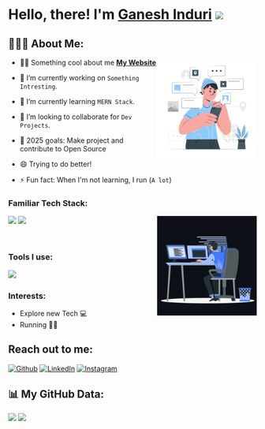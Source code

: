 # Hello, there! I'm <a href="https://ganesh-portfolio-rho.vercel.app/" target="_blank">Ganesh Induri</a> <img src="https://media.giphy.com/media/hvRJCLFzcasrR4ia7z/giphy.gif" width="25px">

## 👨🏻‍💻 About Me:
<img width="40%" align="right" alt="Github" src="./images/self.svg" />

- 🙋‍♂️ Something cool about me **[My Website](https://ganesh-portfolio-rho.vercel.app//)**

- 🔭 I’m currently working on `Something Intresting`.

- 🌱 I’m currently learning `MERN Stack`.

- 👯 I’m looking to collaborate for `Dev Projects`.

- 🥅 2025 goals: Make project and contribute to Open Source

- 😄 Trying to do better!

- ⚡ Fun fact: When I'm not learning, I run (`A lot`)

### Familiar Tech Stack:

<img width="40%" align="right" alt="Coding Boy" src="./images/coding.gif" />

[![](https://skillicons.dev/icons?i=js,react,nodejs,expressjs,java,html)]()
[![](https://skillicons.dev/icons?i=css,c,aws,python,bootstrap,tailwind)]()

<br/>

### Tools I use:

[![](https://skillicons.dev/icons?i=git,linux,vscode)]()

### Interests:

- Explore new Tech 💻
- Running 🏃🏻

## Reach out to me:
<p><a href="https://ganesh-portfolio-rho.vercel.app" target="_blank"><img alt="Github" src="https://img.shields.io/badge/Ganesh.web-9146FF.svg?&style=for-the-badge&logo=appveyor&logoColor=white" height="30px" /></a> <a href="https://www.linkedin.com/in/ganeshinduri9/" target="_blank"><img alt="LinkedIn" src="https://img.shields.io/badge/linkedin-%230077B5.svg?&style=for-the-badge&logo=linkedin&logoColor=white"  height="30px"/></a></a> <a href="https://www.instagram.com/induripatel" target="_blank"><img alt="Instagram" src="https://img.shields.io/badge/Instagram-E4405F?style=for-the-badge&logo=instagram&logoColor=white"  height="30px"/></a>
</p>


## 📊 My GitHub Data:
<p>
  <img height="165em" src="https://github-readme-streak-stats.herokuapp.com/?user=GaneshInduri9&show_icons=true&hide_border=true&&count_private=true&include_all_commits=true"/>  
  <img height="165em" src="https://github-readme-stats.vercel.app/api?username=GaneshInduri9&show_icons=true&hide_border=true&&count_private=true&include_all_commits=true" />
</p>

